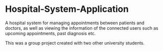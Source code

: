 # Hospital-System-Application
A hospital system for managing appointments between patients and doctors, as well as viewing the information of the connected users such as upcoming appointments, past diagnosis etc. 

This was a group project created with two other university students.

